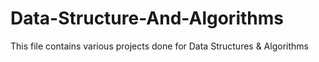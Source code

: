 # Data-Structure-And-Algorithms

This file contains various projects done for Data Structures & Algorithms
